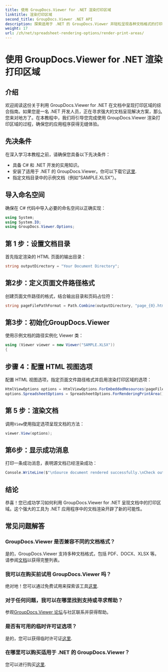 ```yaml
---
title: 使用 GroupDocs.Viewer for .NET 渲染打印区域
linktitle: 渲染打印区域
second_title: GroupDocs.Viewer .NET API
description: 探索适用于 .NET 的 GroupDocs.Viewer 并轻松呈现各种文档格式的打印区域。立即免费试用！ #GroupDocs.Viewer
weight: 17
url: /zh/net/spreadsheet-rendering-options/render-print-areas/
---
```


# 使用 GroupDocs.Viewer for .NET 渲染打印区域

## 介绍
欢迎阅读这份关于利用 GroupDocs.Viewer for .NET 在文档中呈现打印区域的综合指南。如果您是一名 .NET 开发人员，正在寻求强大的文档呈现解决方案，那么您来对地方了。在本教程中，我们将引导您完成使用 GroupDocs.Viewer 渲染打印区域的过程，确保您的应用程序获得无缝体验。
## 先决条件
在深入学习本教程之前，请确保您具备以下先决条件：
- 具备 C# 和 .NET 开发的实用知识。
- 安装了适用于 .NET 的 GroupDocs.Viewer。你可以下载它[这里](https://releases.groupdocs.com/viewer/net/).
- 指定文档目录中的示例文档（例如“SAMPLE.XLSX”）。
## 导入命名空间
确保在 C# 代码中导入必要的命名空间以正确实现：
```csharp
using System;
using System.IO;
using GroupDocs.Viewer.Options;
```
## 第 1 步：设置文档目录
首先指定渲染的 HTML 页面的输出目录：
```csharp
string outputDirectory = "Your Document Directory";
```
## 第2步：定义页面文件路径格式
创建页面文件路径的格式，结合输出目录和页码占位符：
```csharp
string pageFilePathFormat = Path.Combine(outputDirectory, "page_{0}.html");
```
## 第3步：初始化GroupDocs.Viewer
使用示例文档的路径实例化 Viewer 类：
```csharp
using (Viewer viewer = new Viewer("SAMPLE.XLSX"))
{
```
## 步骤 4：配置 HTML 视图选项
配置 HTML 视图选项，指定页面文件路径格式并启用渲染打印区域的选项：
```csharp
HtmlViewOptions options = HtmlViewOptions.ForEmbeddedResources(pageFilePathFormat);
options.SpreadsheetOptions = SpreadsheetOptions.ForRenderingPrintArea();
```
## 第 5 步：渲染文档
调用`View`使用指定选项呈现文档的方法：
```csharp
viewer.View(options);
```
## 第6步：显示成功消息
打印一条成功消息，表明源文档已经渲染成功：
```csharp
Console.WriteLine($"\nSource document rendered successfully.\nCheck output in {outputDirectory}.");
```
## 结论
恭喜！您已成功学习如何利用 GroupDocs.Viewer for .NET 呈现文档中的打印区域。这个强大的工具为 .NET 应用程序中的文档渲染开辟了新的可能性。
## 常见问题解答
### GroupDocs.Viewer 是否兼容不同的文档格式？
是的，GroupDocs.Viewer 支持多种文档格式，包括 PDF、DOCX、XLSX 等。请参阅[文档](https://tutorials.groupdocs.com/viewer/net/)以获得完整列表。
### 我可以在购买前试用 GroupDocs.Viewer 吗？
绝对地！您可以通过免费试用来探索该工具[这里](https://releases.groupdocs.com/).
### 对于任何问题，我可以在哪里找到支持或寻求帮助？
参观[GroupDocs.Viewer 论坛](https://forum.groupdocs.com/c/viewer/9)与社区联系并获得帮助。
### 是否有可用的临时许可证选项？
是的，您可以获得临时许可证[这里](https://purchase.groupdocs.com/temporary-license/).
### 在哪里可以购买适用于 .NET 的 GroupDocs.Viewer？
您可以进行购买[这里](https://purchase.groupdocs.com/buy).